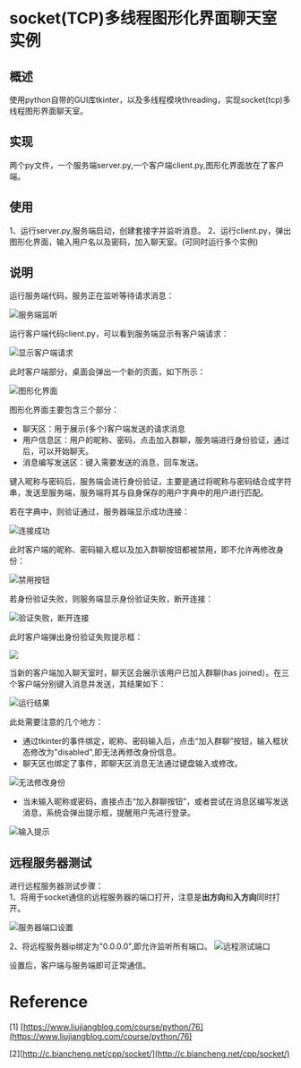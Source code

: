


# socket(TCP)多线程图形化界面聊天室实例

## 概述
使用python自带的GUI库tkinter，以及多线程模块threading，实现socket(tcp)多线程图形界面聊天室。


## 实现

两个py文件，一个服务端server.py,一个客户端client.py,图形化界面放在了客户端。

## 使用

1、运行server.py,服务端启动，创建套接字并监听消息。
2、运行client.py，弹出图形化界面，输入用户名以及密码，加入聊天室。(可同时运行多个实例)

## 说明

运行服务端代码，服务正在监听等待请求消息：

![服务端监听](https://github.com/FmKnight/socket_chat_room/blob/master/socket-image/1.png)


运行客户端代码client.py，可以看到服务端显示有客户端请求：

![显示客户端请求](https://github.com/FmKnight/socket_chat_room/blob/master/socket-image/3.png)

此时客户端部分，桌面会弹出一个新的页面，如下所示：

![图形化界面](https://github.com/FmKnight/socket_chat_room/blob/master/socket-image/2.png)

图形化界面主要包含三个部分：

*   聊天区：用于展示(多个)客户端发送的请求消息
*   用户信息区：用户的昵称、密码，点击加入群聊，服务端进行身份验证，通过后，可以开始聊天。
*   消息编写发送区：键入需要发送的消息，回车发送。

键入昵称与密码后，服务端会进行身份验证，主要是通过将昵称与密码结合成字符串，发送至服务端，服务端将其与自身保存的用户字典中的用户进行匹配。

若在字典中，则验证通过，服务器端显示成功连接：

![连接成功](https://github.com/FmKnight/socket_chat_room/blob/master/socket-image/4.png)

此时客户端的昵称、密码输入框以及加入群聊按钮都被禁用，即不允许再修改身份：

![禁用按钮](https://github.com/FmKnight/socket_chat_room/blob/master/socket-image/5.png)

若身份验证失败，则服务端显示身份验证失败，断开连接：

![验证失败，断开连接](https://github.com/FmKnight/socket_chat_room/blob/master/socket-image/6.png)

此时客户端弹出身份验证失败提示框：

![](https://github.com/FmKnight/socket_chat_room/blob/master/socket-image/7.png)

当新的客户端加入聊天室时，聊天区会展示该用户已加入群聊(has joined）。在三个客户端分别键入消息并发送，其结果如下：

![运行结果](https://github.com/FmKnight/socket_chat_room/blob/master/socket-image/8.png)

此处需要注意的几个地方：

*   通过tkinter的事件绑定，昵称、密码输入后，点击“加入群聊”按钮，输入框状态修改为"disabled",即无法再修改身份信息。
*   聊天区也绑定了事件<KeyPress>，即聊天区消息无法通过键盘输入或修改。

![无法修改身份](https://github.com/FmKnight/socket_chat_room/blob/master/socket-image/9.png)

*   当未输入昵称或密码，直接点击“加入群聊按钮”，或者尝试在消息区编写发送消息，系统会弹出提示框，提醒用户先进行登录。

![输入提示](https://github.com/FmKnight/socket_chat_room/blob/master/socket-image/10.png)

## 远程服务器测试

进行远程服务器测试步骤：        
1、将用于socket通信的远程服务器的端口打开，注意是**出方向**和**入方向**同时打开。

![服务器端口设置](https://github.com/FmKnight/socket_chat_room/blob/master/socket-image/11.png)

2、将远程服务器ip绑定为"0.0.0.0",即允许监听所有端口。
![远程测试端口](https://github.com/FmKnight/socket_chat_room/blob/master/socket-image/12.png)

设置后，客户端与服务端即可正常通信。

# Reference

[1] [https://www.liujiangblog.com/course/python/76](https://www.liujiangblog.com/course/python/76)

[2][http://c.biancheng.net/cpp/socket/](http://c.biancheng.net/cpp/socket/)